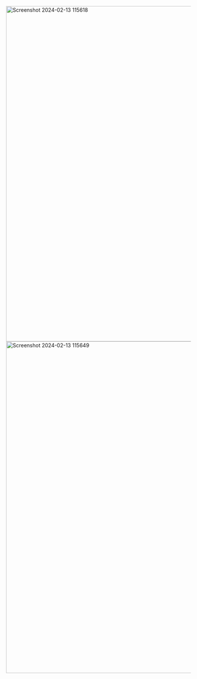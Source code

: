<img width="912" alt="Screenshot 2024-02-13 115618" src="https://github.com/Npierre250/DrawerNavigation-TabNavigation_Assignment2-23447/assets/130791608/0cf36a55-eb3c-427c-8b7c-038ec6c9ab65">
<img width="902" alt="Screenshot 2024-02-13 115649" src="https://github.com/Npierre250/DrawerNavigation-TabNavigation_Assignment2-23447/assets/130791608/468245a2-c0e6-4ec0-9121-4256b1d21808">
